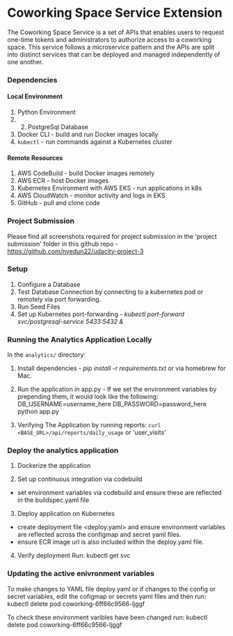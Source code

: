 # Coworking Space Service Extension
The Coworking Space Service is a set of APIs that enables users to request one-time tokens and administrators to authorize access to a coworking space. This service follows a microservice pattern and the APIs are split into distinct services that can be deployed and managed independently of one another.

### Dependencies
#### Local Environment
1. Python Environment
2. 2. PostgreSql Database
3. Docker CLI - build and run Docker images locally
4. `kubectl` - run commands against a Kubernetes cluster
   
#### Remote Resources
1. AWS CodeBuild - build Docker images remotely
2. AWS ECR - host Docker images
3. Kubernetes Environment with AWS EKS - run applications in k8s
4. AWS CloudWatch - monitor activity and logs in EKS
5. GitHub - pull and clone code

### Project Submission
Please find all screenshots required for project submission in the 'project submission' folder in this github repo - https://github.com/nyedun22/udacity-project-3


### Setup
1. Configure a Database
2. Test Database Connection by connecting to a kubernetes pod or remotely via port forwarding.
3. Run Seed Files
4. Set up Kubernetes port-forwarding - _kubectl port-forward svc/postgresql-service 5433:5432 &_



### Running the Analytics Application Locally
In the `analytics/` directory:

1. Install dependencies -   _pip install -r requirements.txt_ or via homebrew for Mac. 

2. Run the application in app.py - If we set the environment variables by prepending them, it would look like the following: DB_USERNAME=username_here DB_PASSWORD=password_here python app.py

3. Verifying The Application by running reports: `curl <BASE_URL>/api/reports/daily_usage` or 'user_visits'

### Deploy the analytics application
1. Dockerize the application
   
2. Set up continuous integration via codebuild
- set environment variables via codebuild and ensure these are reflected in the buildspec.yaml file

3. Deploy application on Kubernetes
- create deployment file <deploy.yaml> and ensure environment variables are reflected across the configmap and secret yaml files.
-  ensure ECR image url is also included within the deploy.yaml file.

4. Verify deployment
Run: kubectl get svc

### Updating the active enivronment variables
To make changes to YAML file deploy.yaml or if changes to the config or secret variables, edit the cofigmap or secrets yaml files and then run: kubectl delete pod coworking-6ff66c9566-ljggf

To check these environment varibles have been changed run: 
kubectl delete pod coworking-6ff66c9566-ljggf


